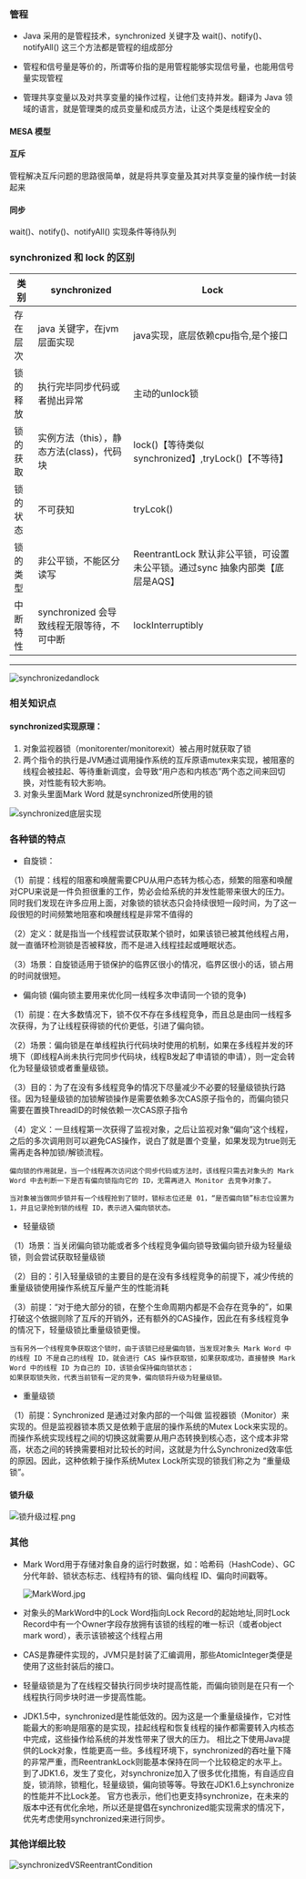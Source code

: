 ### 管程

- Java 采用的是管程技术，synchronized 关键字及 wait()、notify()、notifyAll() 这三个方法都是管程的组成部分

- 管程和信号量是等价的，所谓等价指的是用管程能够实现信号量，也能用信号量实现管程

- 管理共享变量以及对共享变量的操作过程，让他们支持并发。翻译为 Java 领域的语言，就是管理类的成员变量和成员方法，让这个类是线程安全的

#### MESA 模型

#### 互斥

管程解决互斥问题的思路很简单，就是将共享变量及其对共享变量的操作统一封装起来

#### 同步

wait()、notify()、notifyAll() 实现条件等待队列


### synchronized 和 lock 的区别

类别 | synchronized | Lock
---| ---|---
存在层次| java 关键字，在jvm层面实现 | java实现，底层依赖cpu指令,是个接口
锁的释放| 执行完毕同步代码或者抛出异常 | 主动的unlock锁
锁的获取 | 实例方法（this），静态方法(class)，代码块| lock()【等待类似synchronized】,tryLock()【不等待】
锁的状态 | 不可获知 | tryLcok()
锁的类型 | 非公平锁，不能区分读写| ReentrantLock 默认非公平锁，可设置未公平锁。通过sync 抽象内部类【底层是AQS】
中断特性 | synchronized 会导致线程无限等待，不可中断 | lockInterruptibly 

---

![synchronizedandlock](https://i.loli.net/2020/04/12/IQrZ7HtVxqo2hF3.jpg)

### 相关知识点

#### synchronized实现原理：

1. 对象监视器锁（monitorenter/monitorexit）被占用时就获取了锁
2. 两个指令的执行是JVM通过调用操作系统的互斥原语mutex来实现，被阻塞的线程会被挂起、等待重新调度，会导致“用户态和内核态”两个态之间来回切换，对性能有较大影响。
3. 对象头里面Mark Word 就是synchronized所使用的锁

![synchronized底层实现](https://i.loli.net/2020/04/11/K1AgkXVqjBusywp.jpg)

### 各种锁的特点

- 自旋锁：
  
（1）前提：线程的阻塞和唤醒需要CPU从用户态转为核心态，频繁的阻塞和唤醒对CPU来说是一件负担很重的工作，势必会给系统的并发性能带来很大的压力。
         同时我们发现在许多应用上面，对象锁的锁状态只会持续很短一段时间，为了这一段很短的时间频繁地阻塞和唤醒线程是非常不值得的

（2）定义：就是指当一个线程尝试获取某个锁时，如果该锁已被其他线程占用，就一直循环检测锁是否被释放，而不是进入线程挂起或睡眠状态。

（3）场景：自旋锁适用于锁保护的临界区很小的情况，临界区很小的话，锁占用的时间就很短。

- 偏向锁 (偏向锁主要用来优化同一线程多次申请同一个锁的竞争)

（1）前提：在大多数情况下，锁不仅不存在多线程竞争，而且总是由同一线程多次获得，为了让线程获得锁的代价更低，引进了偏向锁。

（2）场景：偏向锁是在单线程执行代码块时使用的机制，如果在多线程并发的环境下（即线程A尚未执行完同步代码块，线程B发起了申请锁的申请），则一定会转化为轻量级锁或者重量级锁。

（3）目的：为了在没有多线程竞争的情况下尽量减少不必要的轻量级锁执行路径。因为轻量级锁的加锁解锁操作是需要依赖多次CAS原子指令的，而偏向锁只需要在置换ThreadID的时候依赖一次CAS原子指令

（4）定义：一旦线程第一次获得了监视对象，之后让监视对象“偏向”这个线程，之后的多次调用则可以避免CAS操作，说白了就是置个变量，如果发现为true则无需再走各种加锁/解锁流程。

 ```
 偏向锁的作用就是，当一个线程再次访问这个同步代码或方法时，该线程只需去对象头的 Mark Word 中去判断一下是否有偏向锁指向它的 ID，无需再进入 Monitor 去竞争对象了。
 
 当对象被当做同步锁并有一个线程抢到了锁时，锁标志位还是 01，“是否偏向锁”标志位设置为 1，并且记录抢到锁的线程 ID，表示进入偏向锁状态。
 ```
- 轻量级锁

（1）场景：当关闭偏向锁功能或者多个线程竞争偏向锁导致偏向锁升级为轻量级锁，则会尝试获取轻量级锁

（2）目的：引入轻量级锁的主要目的是在没有多线程竞争的前提下，减少传统的重量级锁使用操作系统互斥量产生的性能消耗

（3）前提：“对于绝大部分的锁，在整个生命周期内都是不会存在竞争的”，如果打破这个依据则除了互斥的开销外，还有额外的CAS操作，因此在有多线程竞争的情况下，轻量级锁比重量级锁更慢。

 ```
 当有另外一个线程竞争获取这个锁时，由于该锁已经是偏向锁，当发现对象头 Mark Word 中的线程 ID 不是自己的线程 ID，就会进行 CAS 操作获取锁，如果获取成功，直接替换 Mark Word 中的线程 ID 为自己的 ID，该锁会保持偏向锁状态；
 如果获取锁失败，代表当前锁有一定的竞争，偏向锁将升级为轻量级锁。
 
 ```
- 重量级锁

（1）前提：Synchronized 是通过对象内部的一个叫做 监视器锁（Monitor）来实现的。但是监视器锁本质又是依赖于底层的操作系统的Mutex Lock来实现的。而操作系统实现线程之间的切换这就需要从用户态转换到核心态，这个成本非常高，状态之间的转换需要相对比较长的时间，这就是为什么Synchronized效率低的原因。因此，这种依赖于操作系统Mutex Lock所实现的锁我们称之为 “重量级锁”。

#### 锁升级

![锁升级过程.png](https://i.loli.net/2020/04/11/vwiacrWs65eLd3m.png)

### 其他

- Mark Word用于存储对象自身的运行时数据，如：哈希码（HashCode）、GC分代年龄、锁状态标志、线程持有的锁、偏向线程 ID、偏向时间戳等。

  ![MarkWord.jpg](https://i.loli.net/2020/04/11/TMvoOelwNzFu519.jpg)
  
- 对象头的MarkWord中的Lock Word指向Lock Record的起始地址,同时Lock Record中有一个Owner字段存放拥有该锁的线程的唯一标识（或者object mark word），表示该锁被这个线程占用

- CAS是靠硬件实现的，JVM只是封装了汇编调用，那些AtomicInteger类便是使用了这些封装后的接口。

- 轻量级锁是为了在线程交替执行同步块时提高性能，而偏向锁则是在只有一个线程执行同步块时进一步提高性能。

- JDK1.5中，synchronized是性能低效的。因为这是一个重量级操作，它对性能最大的影响是阻塞的是实现，挂起线程和恢复线程的操作都需要转入内核态中完成，这些操作给系统的并发性带来了很大的压力。
  相比之下使用Java提供的Lock对象，性能更高一些。多线程环境下，synchronized的吞吐量下降的非常严重，而ReentrankLock则能基本保持在同一个比较稳定的水平上。
  到了JDK1.6，发生了变化，对synchronize加入了很多优化措施，有自适应自旋，锁消除，锁粗化，轻量级锁，偏向锁等等。导致在JDK1.6上synchronize的性能并不比Lock差。
  官方也表示，他们也更支持synchronize，在未来的版本中还有优化余地，所以还是提倡在synchronized能实现需求的情况下，优先考虑使用synchronized来进行同步。

### 其他详细比较

![synchronizedVSReentrantCondition](https://s1.ax1x.com/2020/05/01/JOyBrj.png)


